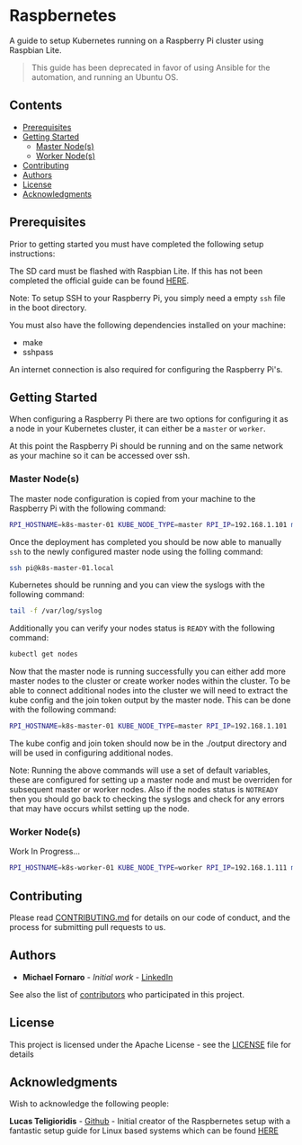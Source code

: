 # Raspbernetes

A guide to setup Kubernetes running on a Raspberry Pi cluster using Raspbian Lite.

> This guide has been deprecated in favor of using Ansible for the automation, and running an Ubuntu OS.

## Contents

* [Prerequisites](#Prerequisites)
* [Getting Started](#Getting-Started)
  * [Master Node(s)](#Master-Node(s))
  * [Worker Node(s)](#Worker-Node(s))
* [Contributing](#Contributing)
* [Authors](#Authors)
* [License](#License)
* [Acknowledgments](#Acknowledgments)

## Prerequisites

Prior to getting started you must have completed the following setup instructions:

The SD card must be flashed with Raspbian Lite. If this has not been completed the official guide can be found [HERE](https://www.raspberrypi.org/documentation/installation/installing-images/README.md).

Note: To setup SSH to your Raspberry Pi, you simply need a empty `ssh` file in the boot directory.

You must also have the following dependencies installed on your machine:

* make
* sshpass

An internet connection is also required for configuring the Raspberry Pi's.

## Getting Started

When configuring a Raspberry Pi there are two options for configuring it as a node in your Kubernetes cluster, it can either be a `master` or `worker`.

At this point the Raspberry Pi should be running and on the same network as your machine so it can be accessed over ssh.

### Master Node(s)

The master node configuration is copied from your machine to the Raspberry Pi with the following command:

```bash
RPI_HOSTNAME=k8s-master-01 KUBE_NODE_TYPE=master RPI_IP=192.168.1.101 make deploy
```

Once the deployment has completed you should be now able to manually `ssh` to the newly configured master node using the folling command:

```bash
ssh pi@k8s-master-01.local
```

Kubernetes should be running and you can view the syslogs with the following command:

```bash
tail -f /var/log/syslog
```

Additionally you can verify your nodes status is `READY` with the following command:

```bash
kubectl get nodes
```

Now that the master node is running successfully you can either add more master nodes to the cluster or create worker nodes within the cluster. To be able to connect additional nodes into the cluster we will need to extract the kube config and the join token output by the master node. This can be done with the following command:

```bash
RPI_HOSTNAME=k8s-master-01 KUBE_NODE_TYPE=master RPI_IP=192.168.1.101  make post-install
```

The kube config and join token should now be in the ./output directory and will be used in configuring additional nodes.

Note: Running the above commands will use a set of default variables, these are configured for setting up a master node and must be overriden for subsequent master or worker nodes. Also if the nodes status is `NOTREADY` then you should go back to checking the syslogs and check for any errors that may have occurs whilst setting up the node.

### Worker Node(s)

Work In Progress...

```bash
RPI_HOSTNAME=k8s-worker-01 KUBE_NODE_TYPE=worker RPI_IP=192.168.1.111 make deploy
```

## Contributing

Please read [CONTRIBUTING.md](CONTRIBUTION.md) for details on our code of conduct, and the process for submitting pull requests to us.

## Authors

* **Michael Fornaro** - *Initial work* - [LinkedIn](https://www.linkedin.com/in/michael-fornaro-5b756179/)

See also the list of [contributors](https://github.com/xUnholy/raspbernetes/contributors) who participated in this project.

## License

This project is licensed under the Apache License - see the [LICENSE](LICENSE) file for details

## Acknowledgments

Wish to acknowledge the following people:

**Lucas Teligioridis** - [Github](https://github.com/lucasteligioridis) - Initial creator of the Raspbernetes setup with a fantastic setup guide for Linux based systems which can be found [HERE](https://itnext.io/headless-kubernetes-on-15-raspberry-pis-boot-in-under-8-minutes-808402ea2348?)
